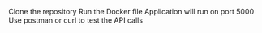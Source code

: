 Clone the repository
Run the Docker file
Application will run on port 5000
Use postman or curl to test the API calls
